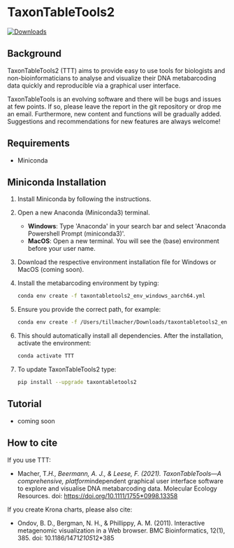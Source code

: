 # TaxonTableTools2

[![Downloads](https://pepy.tech/badge/taxontabletools2)](https://pepy.tech/project/taxontabletools2)

## Background

TaxonTableTools2 (TTT) aims to provide easy to use tools for biologists and non-bioinformaticians to analyse and visualize their DNA metabarcoding data quickly and reproducible via a graphical user interface.

TaxonTableTools is an evolving software and there will be bugs and issues at few points. If so, please leave the report in the git repository or drop me an email. Furthermore, new content and functions will be gradually added. Suggestions and recommendations for new features are always welcome!

## Requirements

* Miniconda

## Miniconda Installation

1. Install Miniconda by following the instructions.

2. Open a new Anaconda (Miniconda3) terminal.
   - **Windows**: Type 'Anaconda' in your search bar and select 'Anaconda Powershell Prompt (miniconda3)'.
   - **MacOS**: Open a new terminal. You will see the (base) environment before your user name.

3. Download the respective environment installation file for Windows or MacOS (coming soon).

4. Install the metabarcoding environment by typing:
   ```sh
   conda env create -f taxontabletools2_env_windows_aarch64.yml
   
5. Ensure you provide the correct path, for example:
   ```sh
   conda env create -f /Users/tillmacher/Downloads/taxontabletools2_env_windows_aarch64.yml
   
6. This should automatically install all dependencies. After the installation, activate the environment:
   ```sh
   conda activate TTT

7. To update TaxonTableTools2 type:
      ```sh
   pip install --upgrade taxontabletools2

## Tutorial

* coming soon

## How to cite

If you use TTT:
* Macher, T.*H., Beermann, A. J., & Leese, F. (2021). TaxonTableTools—A comprehensive, platform*independent graphical user interface software to explore and visualise DNA metabarcoding data. Molecular Ecology Resources. doi: https://doi.org/10.1111/1755*0998.13358

If you create Krona charts, please also cite:
* Ondov, B. D., Bergman, N. H., & Phillippy, A. M. (2011). Interactive metagenomic visualization in a Web browser. BMC Bioinformatics, 12(1), 385. doi: 10.1186/1471*2105*12*385
